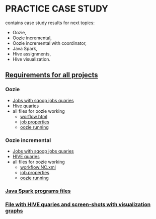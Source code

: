 # PRACTICE CASE STUDY
contains case study results for next topics:
- Oozie,
- Oozie incremental,
- Oozie incremental with coordinator,
- Java Spark,
- Hive assignments,
- Hive visualization.

## [Requirements for all projects](https://github.com/OxyBird/PRACTICE_CASE_STUDY/blob/master/Requirments/Requirements_all%20projects.pdf)
### Oozie
- [Jobs with sqoop jobs quaries](https://github.com/OxyBird/PRACTICE_CASE_STUDY/tree/master/Oozie/Jobs)
- [Hive quaries](https://github.com/OxyBird/PRACTICE_CASE_STUDY/tree/master/Oozie/Hive%20Quaries)
- all files for oozie working
  - [worflow html](https://github.com/OxyBird/PRACTICE_CASE_STUDY/blob/master/Oozie/workflow1.xml)
  - [job properties](https://github.com/OxyBird/PRACTICE_CASE_STUDY/blob/master/Oozie/job1.properties)
  - [oozie running](https://github.com/OxyBird/PRACTICE_CASE_STUDY/blob/master/Oozie/oozie%20running)

### Oozie incremental
-  [Jobs with sqoop jobs quaries](https://github.com/OxyBird/PRACTICE_CASE_STUDY/tree/master/Oozie_incremental/SqoopJobs)
-  [HIVE quaries](https://github.com/OxyBird/PRACTICE_CASE_STUDY/tree/master/Oozie_incremental/HIVE)
-  all files for oozie working 
   - [workflowINC.xml](https://github.com/OxyBird/PRACTICE_CASE_STUDY/blob/master/Oozie_incremental/workflowINC.xml)
   - [job.properties](https://github.com/OxyBird/PRACTICE_CASE_STUDY/blob/master/Oozie_incremental/jobINC.properties)
   - [oozie running](https://github.com/OxyBird/PRACTICE_CASE_STUDY/blob/master/Oozie_incremental/oozie%20runningINC)

### [Java Spark programs files](https://github.com/OxyBird/PRACTICE_CASE_STUDY/tree/master/JavaSpark)
### [File with HIVE quaries and screen-shots with visualization graphs](https://github.com/OxyBird/PRACTICE_CASE_STUDY/tree/master/HIVE%20Visualization)

